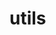 # utils

<img rel="https://raw.githubusercontent.com/pBielli/utils/main/imgs/anim/pBielli_anim_load_bubbles.gif"/>
